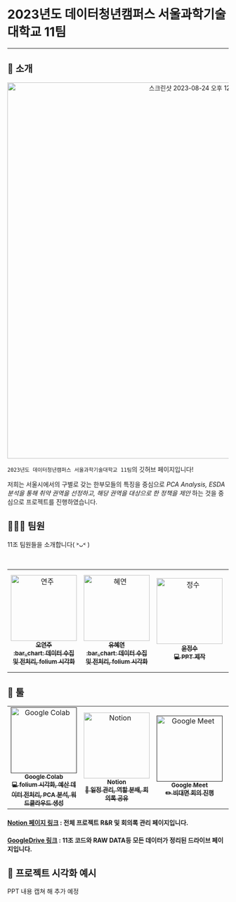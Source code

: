 # 2023년도 데이터청년캠퍼스 서울과학기술대학교 11팀
---
## 📃 소개
<p align="center">
  <img width="856" alt="스크린샷 2023-08-24 오후 12 48 57" src="https://github.com/stechhbm/stech11/assets/130124454/efb1b3e6-a28d-41b0-b2d0-dea226c1bae4">

`2023년도 데이터청년캠퍼스 서울과학기술대학교 11팀`의 깃허브 페이지입니다!

저희는 서울시에서의 구별로 갖는 한부모들의 특징을 중심으로 *PCA Analysis, ESDA 분석을 통해 취약 권역을 선정하고, 해당 권역을 대상으로 한 정책을 제안* 하는 것을 중심으로 프로젝트를 진행하였습니다.

## 🧑‍🤝‍🧑 팀원
11조 팀원들을 소개합니다( ˃ᴗ˂ )
<!-- ALL-CONTRIBUTORS-LIST:START - Do not remove or modify this section -->
<!-- prettier-ignore-start -->
<!-- markdownlint-disable -->

<table>
  <tr>
    <td align="center">
    <a href="https://github.com/yndo_o">
    <img src="https://github.com/yndo_o.png" width="150px;" alt="연주"/>
    <br />
    <sub>
    <b>오연주</b><br>
    <b> :bar_chart: 데이터 수집 및 전처리, folium 시각화</b>
    </sub>
    </a>
    <br />
    <td align="center">
    <a href="https://github.com/selfrescue">
    <img src="https://github.com/selfrescue.png" width="150px;" alt="혜연"/>
    <br />
    <sub>
    <b>유혜연</b><br>
    <b> :bar_chart: 데이터 수집 및 전처리, folium 시각화</b>
    </sub>
    </a>
    <td align="center">
    <a href="https://github.com/dony1220">
    <img src="https://github.com/dony1220.png" width="150px;" alt="정수"/>
    <br />
    <sub>
    <b>윤정수</b><br>
    <b> 💻 PPT 제작</b>
    </sub>
    </a>
    <br />
    </td>
    <td align="center">
    <a href="https://github.com/dongamma">
    <img src="https://github.com/dongamma.png" width="150px;" alt="동현"/>
    <br />
    <sub>
    <b>이동현</b><br>
    <b>📈 PCA 분석, 민원 키워드 워드클라우드 생성</b>
    <td align="center">
    <a href="https://github.com/selfrescue">
    <img src="https://github.com/selfrescue.png" width="150px;" alt="현우"/>
    <br />
    <sub>
    <b>신현우</b><br>
    <b> :mag: ESDA 분석, 민원 키워드 워드클라우드 생성</b>
    </sub>
    </a>
    <br />
    <td align="center">
    <a href="https://github.com/seokho">
    <img src="https://github.com/seokho.png" width="150px;" alt="석호"/>
    <br />
    <sub>
    <b>홍석호</b><br>
    <b> :cloud: 정책 조사, 민원 키워드 워드클라우드 생성</b>
    </sub>
    </a>
    <br />
    </sub>
    </a>
    <br />
    </td>    
    <br />
    </td>    
  </tr>
</table>

## 🧰 툴
<table>
  <tr>
    <td align="center">
    <a href=''>
    <img src="https://github.com/selfrescue/selfrescue/assets/130124454/3ae060ca-8f5f-4ca7-a880-3168cb5deaec" width="150px;" alt='Google Colab'/>
    <br />
    <sub>
    <b>Google Colab</b><br>
    <b> 💻 folium 시각화, 예산 데이터 전처리, PCA 분석, 워드클라우드 생성 </b>
    </sub>
    </a>
    <br />
    </td>
    <td align='center'>
    <a href='https://www.notion.so/2023-11-c7e02662cfd0418cbe2e93c3b926cf5e?pvs=4'>
    <img src='https://github.com/selfrescue/selfrescue/assets/130124454/189b7c67-88a0-49c6-9682-1aecef0533e2' width="150px;" alt="Notion"/>
    <br />
    <sub>
    <b>Notion</b><br>
    <b> 📆 일정 관리, 역할 분배, 회의록 공유</b>
    </sub>
    </a>
    <br />
    </td>
    <td align="center">
    <a href=''>
    <img src="https://github.com/selfrescue/selfrescue/assets/130124454/76109cbe-7af1-4494-ae52-3abbdd09fdf2" width="150px;" alt="Google Meet"/>
    <br />
    <sub>
    <b>Google Meet</b><br>
    <b>✏️ 비대면 회의 진행</b>
    </sub>
    </a>
    <br />
    </td>    
    <td align="center">
    <a href='https://drive.google.com/drive/folders/1fqLqoJABIs36cEv3YNcbOdDSKvf0XJeG'>
    <img src="https://github.com/selfrescue/selfrescue/assets/130124454/d657cc6e-e8a1-4c48-9988-3ba3cf8f6c63" width="150px;" alt="Google Drive"/>
    <br />
    <sub>
    <b>Google Drive</b><br>
    <b> 📹 코드 및 RAW DATA 업로드 </b>
    </sub>
    </a>
    <br />
    </td>
  </tr>
</table>
  
#### [Notion 페이지 링크](https://www.notion.so/2023-11-c7e02662cfd0418cbe2e93c3b926cf5e?pvs=4) : 전체 프로젝트 R&R 및 회의록 관리 페이지입니다.
#### [GoogleDrive 링크](https://drive.google.com/drive/folders/1fqLqoJABIs36cEv3YNcbOdDSKvf0XJeG) : 11조 코드와 RAW DATA등 모든 데이터가 정리된 드라이브 페이지입니다. 

## 📝 프로젝트 시각화 예시
PPT 내용 캡쳐 해 추가 예정
